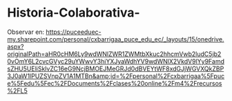 # Historia-Colaborativa-
Observar en: https://puceeduec-my.sharepoint.com/personal/cxbarrigaa_puce_edu_ec/_layouts/15/onedrive.aspx?originalPath=aHR0cHM6Ly9wdWNlZWR1ZWMtbXkuc2hhcmVwb2ludC5jb20vOmY6L2cvcGVyc29uYWwvY3hiYXJyaWdhYV9wdWNlX2VkdV9lYy9FamdsZHU5UEliSklvZC16eG9NcjBMOEJMeGRJd0dBVEYtWF8xdGJjWGVXQkZBP3J0aW1lPUZSVnpZV1A1MTBn&amp;id=%2Fpersonal%2Fcxbarrigaa%5Fpuce%5Fedu%5Fec%2FDocuments%2Fclases%20online%2Fm4%2Frecursos%2FL5
